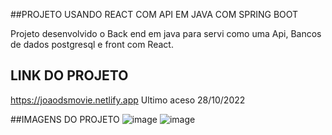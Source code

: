 ##PROJETO USANDO REACT COM API EM JAVA COM SPRING BOOT

Projeto desenvolvido o Back end em java para servi como uma Api, Bancos de dados postgresql e front com React.

## LINK DO PROJETO
https://joaodsmovie.netlify.app
Ultimo aceso 28/10/2022

##IMAGENS DO PROJETO
![image](https://user-images.githubusercontent.com/86098025/198722615-830ddee8-9b76-4b3f-931b-90c097acca96.png)
![image](https://user-images.githubusercontent.com/86098025/198722629-c00579f7-a1b6-4297-a670-7c7847709f06.png)
